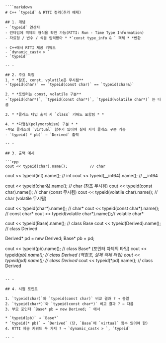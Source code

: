 
	````markdown
	# C++ `typeid` & RTTI 정리(추가 예제)

	## 1. 개념
	- `typeid` 연산자
	- 런타임에 객체의 형식을 확인 가능(RTTI: Run - Time Type Information)
	- 자료형 / 변수 / 식을 입력받아 * *`const type_info & ` 객체 * *반환

	- C++에서 RTTI 제공 키워드
	- `dynamic_cast< > `
	- `typeid`

	-- -

	## 2. 주요 특징
	1. * *참조, const, volatile은 무시됨**
	-`typeid(char)` == `typeid(const char)` == `typeid(char&)`

	2. * *포인터는 const, volatile 구분**
	-`typeid(char*)`, `typeid(const char*)`, `typeid(volatile char*)` 는 다름

	3. * *클래스 타입 출력 시 `class` 키워드 포함됨 * *

	4. * *다형성(polymorphism) 구분 * *
	-부모 클래스에 `virtual` 함수가 있어야 실제 자식 클래스 구분 가능
	- `typeid( * pb)` → `Derived` 출력

	-- -

	## 3. 출력 예시

	```cpp
	cout << typeid(char).name();          // char
cout << typeid(int).name();           // int
cout << typeid(__int64).name();       // __int64

cout << typeid(char&).name();         // char (참조 무시됨)
cout << typeid(const char).name();    // char (const 무시됨)
cout << typeid(volatile char).name(); // char (volatile 무시됨)

cout << typeid(char*).name();         // char*
cout << typeid(const char*).name();   // const char*
cout << typeid(volatile char*).name();// volatile char*

cout << typeid(Base).name();          // class Base
cout << typeid(Derived).name();       // class Derived

Derived* pd = new Derived;
Base* pb = pd;

cout << typeid(pb).name();   // class Base* (포인터 자체의 타입)
cout << typeid(*pb).name();  // class Derived (역참조, 실제 객체 타입)
cout << typeid(pd).name();   // class Derived*
cout << typeid(*pd).name();  // class Derived
````

-- -

## 4. 시험 포인트

1. `typeid(char)`와 `typeid(const char)` 비교 결과 ? → 동일
2. `typeid(char*)`와 `typeid(const char*)` 비교 결과 ? → 다름
3. 부모 포인터 `Base* pb = new Derived; ` 에서

* `typeid(pb)` → `Base*`
* `typeid(* pb)` → `Derived` (단, `Base`에 `virtual` 함수 있어야 함)
4. RTTI 제공 키워드 두 가지 ? → `dynamic_cast< > `, `typeid`

-- -
